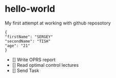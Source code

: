 # hello-world
My first attempt at working with github reposotory
```
{
"firstName": "SERGEY"
"secondName": "TISH"
"age": "21"
}
```
- [] Write OPRS report
- [] Read optimal control lectures
- [] Send Task

